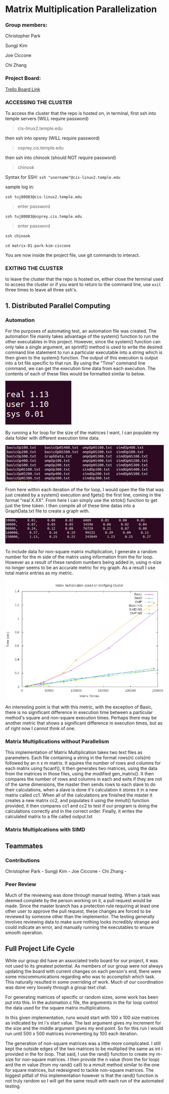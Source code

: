 # Matrix Multiplication Parallelization

### Group members:

Christopher Park

Sungji Kim

Joe Ciccone

Chi Zhang

### Project Board:

[Trello Board Link](https://trello.com/b/qkwlwqlG/cis3296-lab6)

### ACCESSING THE CLUSTER

To access the cluster that the repo is hosted on, 
in terminal, first ssh into temple servers (WILL require password)
>cis-linux2.temple.edu

then ssh into opsrey (WILL require password)
>osprey.cis.temple.edu

then ssh into chinook (should NOT require password)
>chinook


Syntax for SSH:
`ssh "username"@cis-linux2.temple.edu`

sample log in:

`ssh tuj80083@cis-linux2.temple.edu`

>enter password

`ssh tuj80083@osprey.cis.temple.edu`

>enter password

`ssh chinook`

`cd matrix-01-park-kim-ciccone`

You are now inside the project file, use git commands to interact.

### EXITING THE CLUSTER

to leave the cluster that the repo is hosted on,
either close the terminal used to access the cluster
or if you want to return to the command line, use
`exit` 
three times to leave all three ssh's.

## 1. Distributed Parallel Computing

### Automation

For the purposes of automating test, an automation file was created. The automation file mainly takes advantage
of the system() function to run the other executables in this project. However, since the system() function can
only take a single argument, an sprintf() method is used to write the desired command line statement to run a 
particular executable into a string which is then given to the system() function. The output of this execution is
output into a txt file specific to that run. By using the "Time" command line command, we can get the execution time
data from each execution. The contents of each of these files would be formatted similar to below.

![Sample Data Run](SampleDataRun.PNG)

By running a for loop for the size of the matrices I want, I can populate my data folder with different execution
time data.

![Data folder contents](DataContents.PNG)

From here within each iteration of the for loop, I would open the file that was just created by a system() execution
and fgets() the first line, coming in the format "real X.XX". From here I can simply use the strtok() function
to get just the time token. I then compile all of these time datas into a GraphData.txt file to create a graph with. 

![GraphData text file contents](GraphDataRun.PNG)

To include data for non-square matrix multiplication, I generate a random number for the m side of the matrix
using information from the for loop. However as a result of these random numbers being added in, using n-size 
no longer seems to be an accurate metric for my graph. As a result I use total matrix entries as my metric. 

![Sample Graph](graph.png)

An interesting point is that with this metric, with the exception of Basic, there is no significant difference 
in execution time between a particular method's square and non-square execution times. Perhaps there may be another
metric that shows a significant difference in execution times, but as of right now I cannot think of one.

### Matrix Multiplications without Parallelism

This implementation of Matrix Multiplication takes two text files as parameters. 
Each file containing a string in the format rows(n) cols(m) followed by an n x m matrix. 
It aquires the number of rows and columns for each matrix using fscanf(), it then generates
two matrices, using the data from the matrices in those files, using the modified gen_matrix().
It then compares the number of rows and columns in each and exits if they are not of the same dimensions,
the master then sends rows to each slave to do their calculations, when a slave is done it's calculation it stores it 
in a new matrix called cc1. When all of the calculations are finished the master it creates a new matrix cc2, and populates it
using the mmult() function provided, it then compares cc1 and cc2 to test if our program is doing the calculations
correctly and in the correct order. Finally, it writes the calculated matrix to a file called output.txt

### Matrix Multiplcations with SIMD

## Teammates

### Contributions

Christopher Park - 
Sungji Kim - 
Joe Ciccone -
Chi Zhang - 

### Peer Review

Much of the reviewing was done through manual testing. When a task was deemed complete by the person working on it, 
a pull request would be made. Since the master branch has a protection rule requiring at least one other user to 
approve the pull request, these changes are forced to be reviewed by someone other than the implementor. The testing
generally involves reviewing data to make sure nothing looks incredibly strange and could indicate an error, and manually
running the executables to ensure smooth operation.

## Full Project Life Cycle

While our group did have an associated trello board for our project, it was not used to its greatest potential.
As members of our group were not always updating the board with current changes on each person's end, there were some
miscommunications regarding who was to accomplish which task. This naturally resulted in some overriding of work.
Much of our coordination was done very loosely through a group text chat.

For generating matrices of specific or random sizes, some work has been put into this. In the automation.c file, the
arguments in the for loop control the data used for the square matrix multiplications. 



In this given implementation, runs would start with 100 x 100 size matrices as indicated by int i's start value. 
The last argument gives my increment for the size and the middle argument gives my end point. So for this run
I would run until 500 x 500 matrices incrementing by 100 each iteration. 

The generation of non-square matrices was a little more complicated. I still kept the outside edges of the two 
matrices to be multiplied the same as int i provided in the for loop. That said, I use the rand() function to
create my m-size for non-square matrices. I then provide the n value (from the for loop) and the m value
(from my rand() call) to a mmult method similar to the one for square matrices, but redesigned to tackle
non-square matrices. The biggest pitfall of this implementation however is that the rand() function is not
truly random so I will get the same result with each run of the automated testing.

